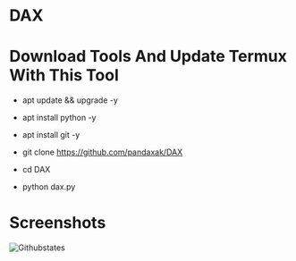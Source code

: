 # DAX

# Download Tools And Update Termux With This Tool

- apt update && upgrade -y

- apt install python -y

- apt install git -y

- git clone https://github.com/pandaxak/DAX

- cd DAX

- python dax.py

# Screenshots
![Githubstates](https://github.com/pandaxak/DAX/blob/main/IMG_20211229_233335.jpg)

